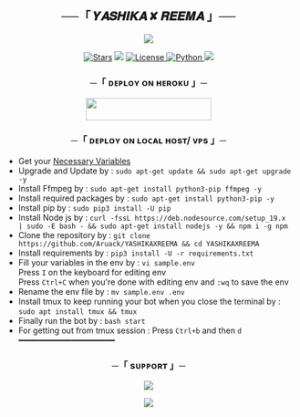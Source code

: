 <h2 align="center">
    ──「 𝒀𝑨𝑺𝑯𝑰𝑲𝑨 ✘ 𝑹𝑬𝑬𝑴𝑨 」──
</h2>

<p align="center">
  <img src="https://telegra.ph/file/78531379e51c57b26516d.jpg">
</p>

<p align="center">
<a href="https://github.com/Aruack/YASHIKAXREEMA/stargazers"><img src="https://img.shields.io/github/stars/Aruack/YASHIKAXREEMA?color=black&logo=github&logoColor=black&style=for-the-badge" alt="Stars" /></a>
<a href="https://github.com/Aruack/YASHIKAXREEMA/network/members"> <img src="https://img.shields.io/github/forks/Aruack/YASHIKAXREEMA?color=black&logo=github&logoColor=black&style=for-the-badge" /></a>
<a href="https://github.com/Aruack/YASHIKAXREEMA/blob/master/LICENSE"> <img src="https://img.shields.io/badge/License-MIT-blueviolet?style=for-the-badge" alt="License" /> </a>
<a href="https://www.python.org/"> <img src="https://img.shields.io/badge/Written%20in-Python-orange?style=for-the-badge&logo=python" alt="Python" /> </a>
<a href="https://github.com/Aruack/YASHIKAXREEMA/commits/Aruack"> <img src="https://img.shields.io/github/last-commit/Aruack/YASHIKAXREEMA?color=blue&logo=github&logoColor=green&style=for-the-badge" /></a>
</p>

<h3 align="center">
    ─「 ᴅᴇᴩʟᴏʏ ᴏɴ ʜᴇʀᴏᴋᴜ 」─
</h3>

<p align="center"><a href="https://dashboard.heroku.com/new?template=https://github.com/Aruack/YASHIKAXREEMA"> <img src="https://img.shields.io/badge/Deploy%20On%20Heroku-black?style=for-the-badge&logo=heroku" width="220" height="38.45"/></a></p>

<h3 align="center">
    ─「 ᴅᴇᴩʟᴏʏ ᴏɴ ʟᴏᴄᴀʟ ʜᴏsᴛ/ ᴠᴘs 」─
</h3>

- Get your [Necessary Variables](https://github.com/Aruack/YASHIKAXREEMA/blob/master/sample.env)
- Upgrade and Update by :
`sudo apt-get update && sudo apt-get upgrade -y`
- Install Ffmpeg by :
`sudo apt-get install python3-pip ffmpeg -y`
- Install required packages by :
`sudo apt-get install python3-pip -y`
- Install pip by :
`sudo pip3 install -U pip`
- Install Node js by :
`curl -fssL https://deb.nodesource.com/setup_19.x | sudo -E bash - && sudo apt-get install nodejs -y && npm i -g npm`
- Clone the repository by :
`git clone https://github.com/Aruack/YASHIKAXREEMA && cd YASHIKAXREEMA`
- Install requirements by :
`pip3 install -U -r requirements.txt`
- Fill your variables in the env by :
`vi sample.env`<br>
Press `I` on the keyboard for editing env<br>
Press `Ctrl+C` when you're done with editing env and `:wq` to save the env<br>
- Rename the env file by :
`mv sample.env .env`
- Install tmux to keep running your bot when you close the terminal by :
`sudo apt install tmux && tmux`
- Finally run the bot by :
`bash start`
- For getting out from tmux session : Press `Ctrl+b` and then `d`<br>
━━━━━━━━━━━━━━━━━━━━

<h3 align="center">
    ─「 sᴜᴩᴩᴏʀᴛ 」─
</h3>

<p align="center">
<a href="https://t.me/Aruack_official"><img src="https://img.shields.io/badge/-Support%20Group-blue.svg?style=for-the-badge&logo=Telegram"></a>
</p>

<p align="center">
<a href="https://t.me/aruacksupport"><img src="https://img.shields.io/badge/-Support%20Channel-blue.svg?style=for-the-badge&logo=Telegram"></a>
</p>


